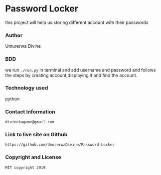 # Password Locker

this project will help us storing different account with their passwords


### Author 

Umurerwa Divine

### BDD

we run `./run.py` in terminal and add username and password and follows the steps by creating account,displaying it and find the account.

### Technology used

python

                       
### Contact Information
```
divinekagame@gmail.com 
```
### Link to live site on Github
```
https://github.com/UmurerwaDivine/Password-Locker
```

### Copyright and License
```
MIT copyright 2019